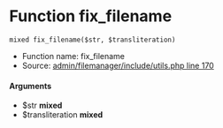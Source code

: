 Function fix_filename
===========================





    mixed fix_filename($str, $transliteration)

* Function name: fix_filename
* Source: [admin/filemanager/include/utils.php line 170](https://github.com/PrestaShop/PrestaShop/blob/1.6.1.1/admin/filemanager/include/utils.php#L170)

#### Arguments
* $str **mixed**
* $transliteration **mixed**

